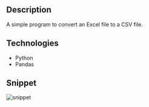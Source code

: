 ## Description
A simple program to convert an Excel file to a CSV file.

## Technologies
- Python
- Pandas

## Snippet
![snippet](https://github.com/Lu15700/excel-to-csv_in_python/assets/102251361/2352b9d2-e7dc-4f19-8aad-b564679982da)
